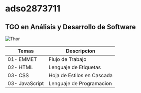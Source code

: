 # adso2873711

## TGO en Análisis y Desarrollo de Software

![Thor](https://hips.hearstapps.com/es.h-cdn.co/fotoes/images/noticias-cine/thor-ragnarok-el-presidente-de-marvel-da-detalles-sobre-la-pelicula/60235252-1-esl-ES/Thor-Ragnarok-El-presidente-de-Marvel-da-detalles-sobre-la-pelicula.jpg)

| Temas | Descripcion |
|-------| ------------|
| 01- EMMET| Flujo de Trabajo |
| 02- HTML | Lenguaje de Etiquetas |
| 03- CSS | Hoja de Estilos en Cascada|
| 03- JavaScript| Lenguaje de Programacion |
